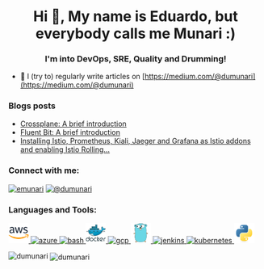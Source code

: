 <h1 align="center">Hi 👋, My name is Eduardo, but everybody calls me Munari :)</h1>
<h3 align="center">I'm into DevOps, SRE, Quality and Drumming!</h3>

- 📝 I (try to) regularly write articles on [https://medium.com/@dumunari](https://medium.com/@dumunari)

### Blogs posts
<!-- BLOG-POST-LIST:START -->
- [Crossplane: A brief introduction](https://faun.pub/crossplane-a-brief-introduction-29fa660e0b23?source=rss-2c0a14d4779b------2)
- [Fluent Bit: A brief introduction](https://faun.pub/fluent-bit-a-brief-introduction-3a9044312fe3?source=rss-2c0a14d4779b------2)
- [Installing Istio, Prometheus, Kiali, Jaeger and Grafana as Istio addons and enabling Istio Rolling…](https://faun.pub/installing-istio-prometheus-kiali-jaeger-and-grafana-as-istio-addons-and-enabling-istio-rolling-384e4dbaacd?source=rss-2c0a14d4779b------2)
<!-- BLOG-POST-LIST:END -->

<h3 align="left">Connect with me:</h3>
<p align="left">
<a href="https://linkedin.com/in/emunari" target="blank"><img align="center" src="https://raw.githubusercontent.com/rahuldkjain/github-profile-readme-generator/master/src/images/icons/Social/linked-in-alt.svg" alt="emunari" height="30" width="40" /></a>
<a href="https://medium.com/@dumunari" target="blank"><img align="center" src="https://raw.githubusercontent.com/rahuldkjain/github-profile-readme-generator/master/src/images/icons/Social/medium.svg" alt="@dumunari" height="30" width="40" /></a>
</p>

<h3 align="left">Languages and Tools:</h3>
<p align="left"> <a href="https://aws.amazon.com" target="_blank" rel="noreferrer"> <img src="https://raw.githubusercontent.com/devicons/devicon/master/icons/amazonwebservices/amazonwebservices-original-wordmark.svg" alt="aws" width="40" height="40"/> </a> <a href="https://azure.microsoft.com/en-in/" target="_blank" rel="noreferrer"> <img src="https://www.vectorlogo.zone/logos/microsoft_azure/microsoft_azure-icon.svg" alt="azure" width="40" height="40"/> </a> <a href="https://www.gnu.org/software/bash/" target="_blank" rel="noreferrer"> <img src="https://www.vectorlogo.zone/logos/gnu_bash/gnu_bash-icon.svg" alt="bash" width="40" height="40"/> </a> <a href="https://www.docker.com/" target="_blank" rel="noreferrer"> <img src="https://raw.githubusercontent.com/devicons/devicon/master/icons/docker/docker-original-wordmark.svg" alt="docker" width="40" height="40"/> </a> <a href="https://cloud.google.com" target="_blank" rel="noreferrer"> <img src="https://www.vectorlogo.zone/logos/google_cloud/google_cloud-icon.svg" alt="gcp" width="40" height="40"/> </a> <a href="https://golang.org" target="_blank" rel="noreferrer"> <img src="https://raw.githubusercontent.com/devicons/devicon/master/icons/go/go-original.svg" alt="go" width="40" height="40"/> </a> <a href="https://www.jenkins.io" target="_blank" rel="noreferrer"> <img src="https://www.vectorlogo.zone/logos/jenkins/jenkins-icon.svg" alt="jenkins" width="40" height="40"/> </a> <a href="https://kubernetes.io" target="_blank" rel="noreferrer"> <img src="https://www.vectorlogo.zone/logos/kubernetes/kubernetes-icon.svg" alt="kubernetes" width="40" height="40"/> </a> <a href="https://www.python.org" target="_blank" rel="noreferrer"> <img src="https://raw.githubusercontent.com/devicons/devicon/master/icons/python/python-original.svg" alt="python" width="40" height="40"/> </a> </p>

<p><img align="left" src="https://github-readme-stats.vercel.app/api/top-langs?username=dumunari&show_icons=true&theme=dark&locale=en&layout=compact" alt="dumunari" /></p>

<p>&nbsp;<img align="center" src="https://github-readme-stats.vercel.app/api?username=dumunari&show_icons=true&theme=dark&locale=en" alt="dumunari" /></p>
